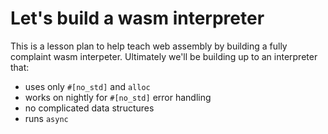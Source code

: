 # Let's build a wasm interpreter

This is a lesson plan to help teach web assembly by building a fully complaint wasm interpeter. Ultimately we'll be building up to an interpreter that:

* uses only `#[no_std]` and `alloc`
* works on nightly for `#[no_std]` error handling
* no complicated data structures
* runs `async`
